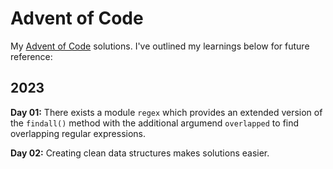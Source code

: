 # Advent of Code

My [Advent of Code](https://adventofcode.com/) solutions. I've outlined my learnings below for future reference:

## 2023

**Day 01:** There exists a module `regex` which provides an extended version of the `findall()` method with the additional argumend `overlapped` to find overlapping regular expressions.

**Day 02:** Creating clean data structures makes solutions easier.
